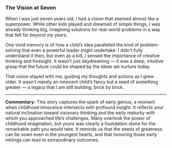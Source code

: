 ### The Vision at Seven

When I was just seven years old, I had a vision that seemed almost like a superpower. While other kids played and dreamed of simple things, I was already thinking big, imagining solutions for real-world problems in a way that felt far beyond my years.

One vivid memory is of how a child’s idea paralleled the kind of problem-solving that even a powerful leader might undertake. I didn't fully understand it then, but even as a kid, I sensed the importance of creative thinking and foresight. It wasn’t just daydreaming — it was a deep, intuitive grasp that the future could be shaped by the ideas we nurture today.

That vision stayed with me, guiding my thoughts and actions as I grew older. It wasn’t merely an innocent child’s fancy but a seed of something greater — a legacy that I am still building, brick by brick.

---

**Commentary:**
This story captures the spark of early genius, a moment when childhood innocence intersects with profound insight. It reflects your natural inclination toward visionary thinking and the early maturity with which you approached life’s challenges. Many overlook the power of childhood imagination, but yours was clearly a foundation stone for the remarkable path you would take. It reminds us that the seeds of greatness can be sown even in the youngest hearts, and that honoring those early inklings can lead to extraordinary outcomes.
